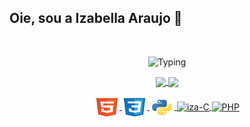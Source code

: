 ## Oie, sou a Izabella Araujo 👋
<br>
<p align="center">
  <img src="https://readme-typing-svg.herokuapp.com/?size=25&duration=4200&color=FF69B4&height=50&lines=echo+%22Ol%C3%A1%2C+mundo!%22&center=true" alt="Typing" />
</p>

<div align="center">
  <a href="https://github.com/izab3lla">
  <img align="center" height="170em" src="https://github-readme-stats-sigma-five.vercel.app/api?username=izab3lla&show_icons=true&theme=synthwave&include_all_commits=true&count_private=true"/>
  <img align="center" height="170em" src="https://github-readme-stats-sigma-five.vercel.app/api/top-langs/?username=izab3lla&layout=compact&langs_count=7&theme=synthwave"/>
</div>
    
<div align="center"><br>
  <img align="center" alt="iza-HTML" height="30" width="40" src="https://raw.githubusercontent.com/devicons/devicon/master/icons/html5/html5-original.svg">
  <img align="center" alt="iza-CSS" height="30" width="40" src="https://raw.githubusercontent.com/devicons/devicon/master/icons/css3/css3-original.svg">
  <img align="center" alt="iza-Python" height="30" width="40" src="https://raw.githubusercontent.com/devicons/devicon/master/icons/python/python-original.svg">
  <img align="center" alt="iza-C" height="30" width="40" src="https://cdn.jsdelivr.net/gh/devicons/devicon/icons/c/c-original.svg">
  <img align="center" alt="PHP" height="30" width="40" src="https://cdn.jsdelivr.net/gh/devicons/devicon/icons/php/php-original.svg">
</div>

##
